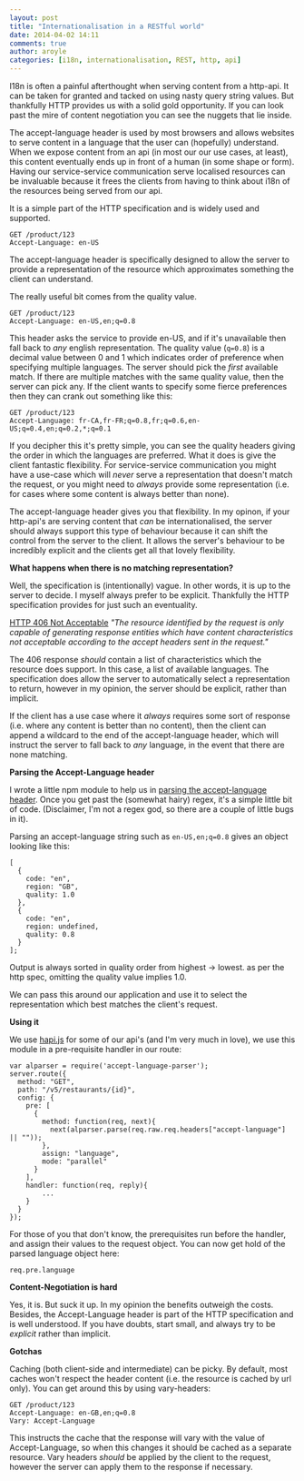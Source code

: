 ```yaml
---
layout: post
title: "Internationalisation in a RESTful world"
date: 2014-04-02 14:11
comments: true
author: aroyle
categories: [i18n, internationalisation, REST, http, api]
---
```


I18n is often a painful afterthought when serving content from a http-api. It can be taken for granted and tacked on using nasty query string values. But thankfully HTTP provides us with a solid gold opportunity. If you can look past the mire of content negotiation you can see the nuggets that lie inside.

The accept-language header is used by most browsers and allows websites to serve content in a language that the user can (hopefully) understand. When we expose content from an api (in most our our use cases, at least), this content eventually ends up in front of a human (in some shape or form). Having our service-service communication serve localised resources can be invaluable because it frees the clients from having to think about i18n of the resources being served from our api.

It is a simple part of the HTTP specification and is widely used and supported.

```
GET /product/123
Accept-Language: en-US
```

The accept-language header is specifically designed to allow the server to provide a representation of the resource which approximates something the client can understand.

The really useful bit comes from the quality value. 

```
GET /product/123
Accept-Language: en-US,en;q=0.8
```

This header asks the service to provide en-US, and if it's unavailable then fall back to *any* english representation. The quality value (`q=0.8`) is a decimal value between 0 and 1 which indicates order of preference when specifying multiple languages. The server should pick the *first* available match. If there are multiple matches with the same quality value, then the server can pick any. If the client wants to specify some fierce preferences then they can crank out something like this:

```
GET /product/123
Accept-Language: fr-CA,fr-FR;q=0.8,fr;q=0.6,en-US;q=0.4,en;q=0.2,*;q=0.1
```

If you decipher this it's pretty simple, you can see the quality headers giving the order in which the languages are preferred. What it does is give the client fantastic flexibility. For service-service communication you might have a use-case which will _never_ serve a representation that doesn't match the request, or you might need to _always_ provide some representation (i.e. for cases where some content is always better than none).

The accept-language header gives you that flexibility. In my opinon, if your http-api's are serving content that _can_ be internationalised, the server should always support this type of behaviour because it can shift the control from the server to the client. It allows the server's behaviour to be incredibly explicit and the clients get all that lovely flexibility.

__What happens when there is no matching representation?__

Well, the specification is (intentionally) vague. In other words, it is up to the server to decide. I myself always prefer to be explicit. Thankfully the HTTP specification provides for just such an eventuality.

[HTTP 406 Not Acceptable][1] *"The resource identified by the request is only capable of generating response entities which have content characteristics not acceptable according to the accept headers sent in the request."*

The 406 response _should_ contain a list of characteristics which the resource does support. In this case, a list of available languages. The specification does allow the server to automatically select a representation to return, however in my opinion, the server should be explicit, rather than implicit.

If the client has a use case where it _always_ requires some sort of response (i.e. where any content is better than no content), then the client can append a wildcard to the end of the accept-language header, which will instruct the server to fall back to *any* language, in the event that there are none matching.

__Parsing the Accept-Language header__

I wrote a little npm module to help us in [parsing the accept-language header][2]. Once you get past the (somewhat hairy) regex, it's a simple little bit of code. (Disclaimer, I'm not a regex god, so there are a couple of little bugs in it).

Parsing an accept-language string such as `en-US,en;q=0.8` gives an object looking like this:

```
[
  {
    code: "en",
    region: "GB",
    quality: 1.0
  },
  {
    code: "en",
    region: undefined,
    quality: 0.8
  }
];
```

Output is always sorted in quality order from highest -> lowest. as per the http spec, omitting the quality value implies 1.0.

We can pass this around our application and use it to select the representation which best matches the client's request.

__Using it__

We use [hapi.js][3] for some of our api's (and I'm very much in love), we use this module in a pre-requisite handler in our route:

```
var alparser = require('accept-language-parser');
server.route({
  method: "GET",
  path: "/v5/restaurants/{id}",
  config: {
    pre: [
      {
        method: function(req, next){
          next(alparser.parse(req.raw.req.headers["accept-language"] || ""));
        },
        assign: "language",
        mode: "parallel"
      }
    ],
    handler: function(req, reply){
        ...
    }
  }
});
```

For those of you that don't know, the prerequisites run before the handler, and assign their values to the request object. You can now get hold of the parsed language object here:

```
req.pre.language
```

__Content-Negotiation is hard__

Yes, it is. But suck it up. In my opinion the benefits outweigh the costs. Besides, the Accept-Language header is part of the HTTP specification and is well understood. If you have doubts, start small, and always try to be _explicit_ rather than implicit.

__Gotchas__

Caching (both client-side and intermediate) can be picky. By default, most caches won't respect the header content (i.e. the resource is cached by url only). You can get around this by using vary-headers:

```
GET /product/123
Accept-Language: en-GB,en;q=0.8
Vary: Accept-Language
```

This instructs the cache that the response will vary with the value of Accept-Language, so when this changes it should be cached as a separate resource. Vary headers *should* be applied by the client to the request, however the server can apply them to the response if necessary.

[1]: http://www.w3.org/Protocols/rfc2616/rfc2616-sec14.html
[2]: https://github.com/andyroyle/accept-language-parser
[3]: http://hapijs.com
